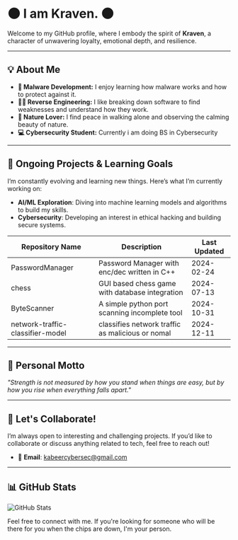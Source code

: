 # 🌑 **I am Kraven.** 🌑

Welcome to my GitHub profile, where I embody the spirit of **Kraven**, a character of unwavering loyalty, emotional depth, and resilience.  

---

## 💡 **About Me**

- **🔐 Malware Development:** I enjoy learning how malware works and how to protect against it.
- **🕵️‍♂️ Reverse Engineering:** I like breaking down software to find weaknesses and understand how they work.
- **🌳 Nature Lover:** I find peace in walking alone and observing the calming beauty of nature.
- **💻 Cybersecurity Student:** Currently i am doing BS in Cybersecurity

---
 


## 🚀 **Ongoing Projects & Learning Goals**
I’m constantly evolving and learning new things. Here’s what I’m currently working on:

- **AI/ML Exploration**: Diving into machine learning models and algorithms to build my skills.
- **Cybersecurity**: Developing an interest in ethical hacking and building secure systems.

| Repository Name                  | Description                                     | Last Updated        |
|----------------------------------|-------------------------------------------------|---------------------|
| PasswordManager                  | Password Manager with enc/dec written in C++    | 2024-02-24          |
| chess                            | GUI based chess game with database integration  | 2024-07-13          |
| ByteScanner                      | A simple python port scanning incomplete tool   | 2024-10-31          |
| network-traffic-classifier-model | classifies network traffic as malicious or nomal| 2024-12-11          |

---

## 📝 **Personal Motto**
_"Strength is not measured by how you stand when things are easy, but by how you rise when everything falls apart."_

---

## 🤝 **Let's Collaborate!**
I’m always open to interesting and challenging projects. If you’d like to collaborate or discuss anything related to tech, feel free to reach out!
- 📧 **Email**: [kabeercybersec@gmail.com](mailto:your.email@example.com)

---

## 📊 **GitHub Stats**
![GitHub Stats](https://github-readme-stats.vercel.app/api?username=0kraven&show_icons=true&hide_title=true&hide=prs)


Feel free to connect with me. If you're looking for someone who will be there for you when the chips are down, I'm your person.
